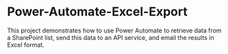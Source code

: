# Power-Automate-Excel-Export
This project demonstrates how to use Power Automate to retrieve data from a SharePoint list, send this data to an API service, and email the results in Excel format.
